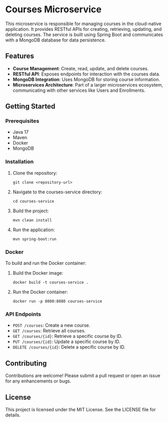 # Courses Microservice

This microservice is responsible for managing courses in the cloud-native application. It provides RESTful APIs for creating, retrieving, updating, and deleting courses. The service is built using Spring Boot and communicates with a MongoDB database for data persistence.

## Features

- **Course Management**: Create, read, update, and delete courses.
- **RESTful API**: Exposes endpoints for interaction with the courses data.
- **MongoDB Integration**: Uses MongoDB for storing course information.
- **Microservices Architecture**: Part of a larger microservices ecosystem, communicating with other services like Users and Enrollments.

## Getting Started

### Prerequisites

- Java 17
- Maven
- Docker
- MongoDB

### Installation

1. Clone the repository:
   ```
   git clone <repository-url>
   ```

2. Navigate to the courses-service directory:
   ```
   cd courses-service
   ```

3. Build the project:
   ```
   mvn clean install
   ```

4. Run the application:
   ```
   mvn spring-boot:run
   ```

### Docker

To build and run the Docker container:

1. Build the Docker image:
   ```
   docker build -t courses-service .
   ```

2. Run the Docker container:
   ```
   docker run -p 8080:8080 courses-service
   ```

### API Endpoints

- `POST /courses`: Create a new course.
- `GET /courses`: Retrieve all courses.
- `GET /courses/{id}`: Retrieve a specific course by ID.
- `PUT /courses/{id}`: Update a specific course by ID.
- `DELETE /courses/{id}`: Delete a specific course by ID.

## Contributing

Contributions are welcome! Please submit a pull request or open an issue for any enhancements or bugs.

## License

This project is licensed under the MIT License. See the LICENSE file for details.